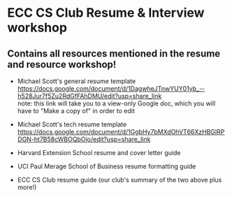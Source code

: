 # ECC CS Club Resume & Interview workshop
## Contains all resources mentioned in the resume and resource workshop!

- Michael Scott's general resume template <br />
https://docs.google.com/document/d/1DagwheJTnwYUY01yb_--h528Jur7f5Zu2RdGfFAhDMU/edit?usp=share_link <br />
note: this link will take you to a view-only Google doc, which you will have to "Make a copy of" in order to edit

- Michael Scott's tech resume template <br />
https://docs.google.com/document/d/1GgbHy7bMXdOhVT66XzHBGIRPDGN-ht7B58cWBOQbOjo/edit?usp=share_link <br />

- Harvard Extension School resume and cover letter guide
- UCI Paul Merage School of Business resume formatting guide
- ECC CS Club resume guide (our club's summary of the two above plus more!)
